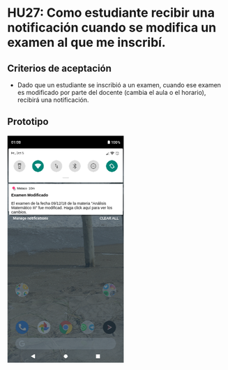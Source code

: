 # HU27: Como estudiante recibir una notificación cuando se modifica un examen al que me inscribí.

## Criterios de aceptación
- Dado que un estudiante se inscribió a un examen, cuando ese examen es modificado por parte del docente (cambia el aula o el horario), recibirá una notificación. 

## Prototipo
![Menú lateral de navegación](./prototipos/notificaciones_examen_modificado.png)

